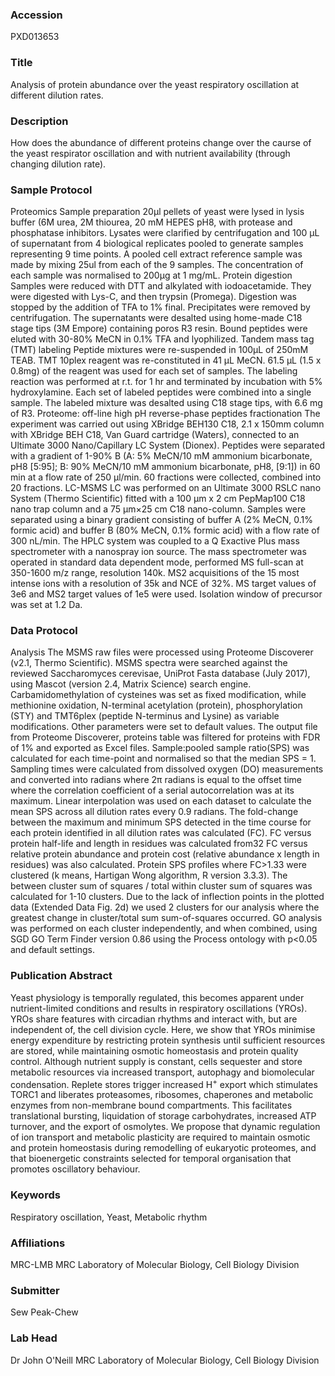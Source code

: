 ### Accession
PXD013653

### Title
Analysis of protein abundance over the yeast respiratory oscillation at different dilution rates.

### Description
How does the abundance of different proteins change over the caurse of the yeast respirator oscillation and with nutrient availability (through changing dilution rate).

### Sample Protocol
Proteomics Sample preparation 20µl pellets of yeast were lysed in lysis buffer (6M urea, 2M thiourea, 20 mM HEPES pH8, with protease and phosphatase inhibitors. Lysates were clarified by centrifugation and 100 µL of supernatant from 4 biological replicates pooled to generate samples representing 9 time points.  A pooled cell extract reference sample was made by mixing 25ul from each of the 9 samples.  The concentration of each sample was normalised to 200µg at 1 mg/mL.  Protein digestion Samples were reduced with DTT and alkylated with iodoacetamide. They were digested with Lys-C, and then trypsin (Promega). Digestion was stopped by the addition of TFA to 1% final. Precipitates were removed by centrifugation. The supernatants were desalted using home-made C18 stage tips (3M Empore) containing  poros R3 resin. Bound peptides were eluted with 30-80% MeCN in 0.1% TFA and lyophilized.  Tandem mass tag (TMT) labeling Peptide mixtures were re-suspended in 100µL of 250mM TEAB. TMT 10plex reagent was re-constituted in 41 μL MeCN. 61.5 μL (1.5 x 0.8mg) of the reagent was used for each set of samples. The labeling reaction was performed at r.t. for 1 hr and terminated by incubation with 5% hydroxylamine. Each set of labeled peptides were combined into a single sample. The labeled mixture was desalted using C18 stage tips, with 6.6 mg of R3.  Proteome: off-line high pH reverse-phase peptides fractionation The experiment was carried out using XBridge BEH130 C18, 2.1 x 150mm column with XBridge BEH C18, Van Guard cartridge (Waters), connected to an Ultimate 3000 Nano/Capillary LC System (Dionex). Peptides were separated with a gradient of 1-90% B (A: 5% MeCN/10 mM ammonium bicarbonate, pH8 [5:95]; B: 90% MeCN/10 mM ammonium bicarbonate, pH8, [9:1]) in 60 min at a flow rate of 250 µl/min. 60 fractions were collected, combined into 20 fractions.   LC-MSMS LC was performed on an Ultimate 3000 RSLC nano System (Thermo Scientific) fitted with a 100 µm x 2 cm PepMap100 C18 nano trap column and a 75 μm×25 cm C18 nano-column. Samples were separated using a binary gradient consisting of buffer A (2% MeCN, 0.1% formic acid) and buffer B (80% MeCN, 0.1% formic acid) with a flow rate of 300 nL/min. The HPLC system was coupled to a Q Exactive Plus mass spectrometer with a nanospray ion source. The mass spectrometer was operated in standard data dependent mode, performed MS full-scan at 350-1600 m/z range, resolution 140k. MS2 acquisitions of the 15 most intense ions with a resolution of 35k and NCE of 32%. MS target values of 3e6 and MS2 target values of 1e5 were used.  Isolation window of precursor was set at 1.2 Da.

### Data Protocol
Analysis The MSMS raw files were processed using Proteome Discoverer (v2.1, Thermo Scientific). MSMS spectra were searched against the reviewed Saccharomyces cerevisae, UniProt Fasta database (July 2017), using Mascot (version 2.4, Matrix Science) search engine. Carbamidomethylation of cysteines was set as fixed modification, while methionine oxidation, N-terminal acetylation (protein), phosphorylation (STY) and TMT6plex (peptide N-terminus and Lysine) as variable modifications. Other parameters were set to default values. The output file from Proteome Discoverer, proteins table was filtered for proteins with FDR of 1% and exported as Excel files.   Sample:pooled sample ratio(SPS) was calculated for each time-point and normalised so that the median SPS = 1.  Sampling times were calculated from dissolved oxygen (DO) measurements and converted into radians where 2π radians is equal to the offset time where the correlation coefficient of a serial autocorrelation was at its maximum. Linear interpolation was used on each dataset to calculate the mean SPS across all dilution rates every 0.9 radians. The fold-change between the maximum and minimum SPS detected in the time course for each protein identified in all dilution rates was calculated (FC).  FC versus protein half-life and length in residues was calculated from32 FC versus relative protein abundance and protein cost (relative abundance x length in residues) was also calculated.  Protein SPS profiles where FC>1.33 were clustered (k means, Hartigan Wong algorithm, R version 3.3.3). The between cluster sum of squares / total within cluster sum of squares was calculated for 1-10 clusters.  Due to the lack of inflection points in the plotted data (Extended Data Fig. 2d) we used 2 clusters for our analysis where the greatest change in cluster/total sum sum-of-squares occurred. GO analysis was performed on each cluster independently, and when combined, using SGD GO Term Finder version 0.86 using the Process ontology with p<0.05 and default settings.

### Publication Abstract
Yeast physiology is temporally regulated, this becomes apparent under nutrient-limited conditions and results in respiratory oscillations (YROs). YROs share features with circadian rhythms and interact with, but are independent of, the cell division cycle. Here, we show that YROs minimise energy expenditure by restricting protein synthesis until sufficient resources are stored, while maintaining osmotic homeostasis and protein quality control. Although nutrient supply is constant, cells sequester and store metabolic resources via increased transport, autophagy and biomolecular condensation. Replete stores trigger increased H<sup>+</sup> export which stimulates TORC1 and liberates proteasomes, ribosomes, chaperones and metabolic enzymes from non-membrane bound compartments. This facilitates translational bursting, liquidation of storage carbohydrates, increased ATP turnover, and the export of osmolytes. We propose that dynamic regulation of ion transport and metabolic plasticity are required to maintain osmotic and protein homeostasis during remodelling of eukaryotic proteomes, and that bioenergetic constraints selected for temporal organisation that promotes oscillatory behaviour.

### Keywords
Respiratory oscillation, Yeast, Metabolic rhythm

### Affiliations
MRC-LMB
MRC Laboratory of Molecular Biology, Cell Biology Division

### Submitter
Sew Peak-Chew

### Lab Head
Dr John O'Neill
MRC Laboratory of Molecular Biology, Cell Biology Division


